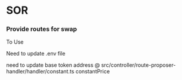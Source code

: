 
# SOR 

### Provide routes for swap 
To Use

Need to update .env file 

need to update base token address @ src/controller/route-proposer-handler/handler/constant.ts  constantPrice

